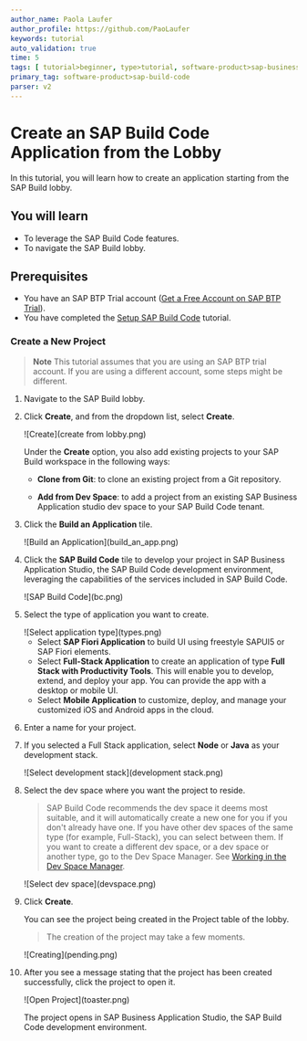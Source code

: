 ```yaml
---
author_name: Paola Laufer
author_profile: https://github.com/PaoLaufer
keywords: tutorial
auto_validation: true
time: 5
tags: [ tutorial>beginner, type>tutorial, software-product>sap-business-application-studio, software-product>sapui5, software-product>sap-mobile-services, software-product>sap-fiori-elements, software-product-function>sap-cloud-application-programming-model, software-product>sap-business-technology-platform ]
primary_tag: software-product>sap-build-code
parser: v2
---
```


# Create an SAP Build Code Application from the Lobby
<!-- description --> In this tutorial, you will learn how to create an application starting from the SAP Build lobby. 


## You will learn
- To leverage the SAP Build Code features.
- To navigate the SAP Build lobby.


## Prerequisites
- You have an SAP BTP Trial account ([Get a Free Account on SAP BTP Trial](hcp-create-trial-account)).
- You have completed the [Setup SAP Build Code](https://developers.sap.com/tutorials/build-code-setup.html) tutorial. 


### Create a New Project 

>**Note** This tutorial assumes that you are using an SAP BTP trial account. If you are using a different account, some steps might be different.

1. Navigate to the SAP Build lobby.

2. Click **Create**, and from the dropdown list, select **Create**.  

    <!-- border -->![Create](create from lobby.png)

    Under the **Create** option, you also add existing projects to your SAP Build workspace in the following ways:

    * **Clone from Git**: to clone an existing project from a Git repository.
  
    * **Add from Dev Space**: to add a project from an existing SAP Business Application studio dev space to your SAP Build Code tenant.

3. Click the **Build an Application** tile.

    <!-- border -->![Build an Application](build_an_app.png)

4. Click the **SAP Build Code** tile to develop your project in SAP Business Application Studio, the SAP Build Code development environment, leveraging the capabilities of the services included in SAP Build Code.
   
    <!-- border -->![SAP Build Code](bc.png)

5. Select the type of application you want to create.
   
    <!-- border -->![Select application type](types.png)

    * Select **SAP Fiori Application** to build UI using freestyle SAPUI5 or SAP Fiori elements.
    * Select **Full-Stack Application** to create an application of type **Full Stack with Productivity Tools**. This will enable you to develop, extend, and deploy your app. You can provide the app with a desktop or mobile UI. 
    * Select **Mobile Application** to customize, deploy, and manage your customized iOS and Android apps in the cloud.

6. Enter a name for your project.

7. If you selected a Full Stack application, select **Node** or **Java** as your development stack.

    <!-- border -->![Select development stack](development stack.png)

8. Select the dev space where you want the project to reside.
    >SAP Build Code recommends the dev space it deems most suitable, and it will automatically create a new one for you if you don't already have one. If you have other dev spaces of the same type (for example, Full-Stack), you can select between them. If you want to create a different dev space, or a dev space or another type, go to the Dev Space Manager. See [Working in the Dev Space Manager](https://help.sap.com/docs/build_code/d0d8f5bfc3d640478854e6f4e7c7584a/ad40d52d0bea4d79baaf9626509caf33.html?locale=en-US).

    <!-- border -->![Select dev space](devspace.png)

9.  Click **Create**.

    You can see the project being created in the Project table of the lobby.  
    >The creation of the project may take a few moments.

    <!-- border -->![Creating](pending.png)


10. After you see a message stating that the project has been created successfully, click the project to open it.

    <!-- border -->![Open Project](toaster.png)

    The project opens in SAP Business Application Studio, the SAP Build Code development environment.

    